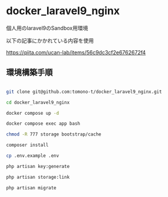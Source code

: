 # docker_laravel9_nginx
個人用のlaravel9のSandbox用環境

以下の記事にかかれている内容を使用

https://qiita.com/ucan-lab/items/56c9dc3cf2e6762672f4

## 環境構築手順


```sh

git clone git@github.com:tomono-t/docker_laravel9_nginx.git

cd docker_laravel9_nginx

docker compose up -d

docker compose exec app bash

```

```sh
chmod -R 777 storage bootstrap/cache

composer install

cp .env.example .env

php artisan key:generate

php artisan storage:link

php artisan migrate

```
